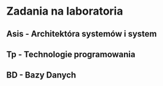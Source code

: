# Zadania na laboratoria

## Asis - Architektóra systemów i system 

## Tp - Technologie programowania

## BD - Bazy Danych
